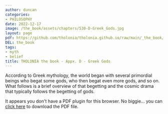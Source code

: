 ```yaml
---
author: duncan
categories:
- PHILOSOPHY
date: 2022-12-17
image: /the_book/assets/chapters/530-D-Greek_Gods.jpg
layout: page
pdf: https://github.com/tholonia/tholonia.github.io/raw/main/_the_book/assets/chapters/530-D-Greek_Gods.pdf
DEL: the_book
tags:
- myth
- belief
title: THOLONIA the book - Appx. D - Greek Gods
---
```


According to Greek mythology, the world began with several primordial beings who begat some gods, who then begat even more gods, and so on. What follows is a brief overview of that begetting and the cosmic drama that typically follows the begetting of gods.<!--more-->

<object data='{{ page.pdf }}#zoom=100%' width='100%' height='1000' type='application/pdf'><p>It appears you don't have a PDF plugin for this browser. No biggie... you can <a href='{{ page.pdf }}'> click here</a> to download the PDF file.</p></object>
